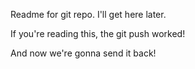 Readme for git repo. I'll get here later.

If you're reading this, the git push worked!

And now we're gonna send it back!
